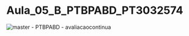 # Aula_05_B_PTBPABD_PT3032574
![master - PTBPABD - avaliacaocontinua](https://github.com/user-attachments/assets/19bf66a3-5101-4d64-9105-08bcda42f078)
